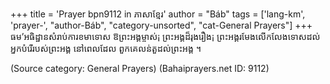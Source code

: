 +++
title = 'Prayer bpn9112 in ភាសាខ្មែរ'
author = "Báb"
tags = ['lang-km', 'prayer-', "author-Báb", "category-unsorted", "cat-General Prayers"]
+++
ធម’អធិដ្ឋានសំរាប់ការខមាទេាស 
ឱព្រះអង្គម្ចាស់¡ ព្រះអង្គដ៏រុងរឿង¡ ព្រះអង្គរមែងលេីកលែងទេាសដល់អ្នកបំរេីរបស់ព្រះអង្គ នៅពេលដែល 
ពួកគេលន់តួដល់ព្រះអង្គ ។

(Source category: General Prayers)
(Bahaiprayers.net ID: 9112)
